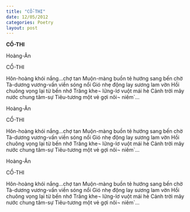 ```yaml
---
title: "CỔ-THI"
date: 12/05/2012
categories: Poetry
layout: post
---
```


**CỔ-THI**

Hoàng-Ân


CỔ-THI

Hôn-hoàng khói nắng...chợ tan
Muộn-màng buồn tẻ hướng sang bến chờ
Tà-dương vương-vấn viền sóng nổi
Gió nhẹ động lay sương lam vờn
Hồi chuông vọng lại từ bến nhớ
Trăng khe¬ lửng-lơ vuột mái hè
Cảnh trời mây nước chung tâm-sự
Tiêu-tương một vẻ gợi nôi¬ niêm`...

Hoàng-Ân


CỔ-THI

Hôn-hoàng khói nắng...chợ tan
Muộn-màng buồn tẻ hướng sang bến chờ
Tà-dương vương-vấn viền sóng nổi
Gió nhẹ động lay sương lam vờn
Hồi chuông vọng lại từ bến nhớ
Trăng khe¬ lửng-lơ vuột mái hè
Cảnh trời mây nước chung tâm-sự
Tiêu-tương một vẻ gợi nôi¬ niêm`...

Hoàng-Ân


CỔ-THI

Hôn-hoàng khói nắng...chợ tan
Muộn-màng buồn tẻ hướng sang bến chờ
Tà-dương vương-vấn viền sóng nổi
Gió nhẹ động lay sương lam vờn
Hồi chuông vọng lại từ bến nhớ
Trăng khe¬ lửng-lơ vuột mái hè
Cảnh trời mây nước chung tâm-sự
Tiêu-tương một vẻ gợi nôi¬ niêm`...
